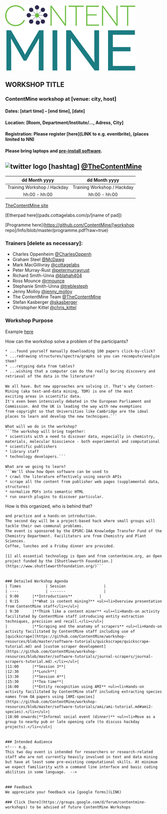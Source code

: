![ContentMine logo](https://github.com/ContentMine/assets/blob/master/png/Content_mine(small).png)

## WORKSHOP TITLE
### ContentMine workshop at [venue: city, host]

#### Dates: [start time] – [end time], [date]
#### Location: [Room, Department/Institute/..., Adress, City]
#### Registration: Please register [here](LINK to e.g. eventbrite), (places limited to NN)
#### Please bring laptops and [pre-install software](https://github.com/ContentMine/vms/blob/master/installation_intructions.md).

## <img src="http://www.biddlestudios.com/images/twitter_favicon.png" alt="twitter logo" style="width:10px;height:10px"> \[hashtag] [@TheContentMine](https://twitter.com/TheContentMine)


<!-- Please adapt following table -->
|dd Month yyyy                             | dd Month yyyy |
:---------------:                              | :------------:|
|Training Workshop / Hackday   | Training Workshop / Hackday |
|hh:00 - hh:00                                  | hh:00 - hh:00 |

[TheContentMine site](http://contentmine.org/)

[Etherpad here](pads.cottagelabs.com/p/[name of pad])

[Programme here](https://github.com/ContentMine/[workshop repo]/Info/blob/master/programme.pdf?raw=true)

### Trainers [delete as necessary]:
- Charles Oppenheim [@CharlesOppenh](https://twitter.com/CharlesOppenh)
- Graham Steel [@McDawg](https://twitter.com/McDawg)
- Mark MacGillivray [@cottagelabs](https://twitter.com/cottagelabs)
- Peter Murray-Rust [@petermurrayrust](https://twitter.com/petermurrayrust)
- Richard Smith-Unna [@blahah404](https://twitter.com/blahah404)
- Ross Mounce [@rmounce](https://twitter.com/rmounce)
- Stephanie Smith-Unna [@treblesteph](https://twitter.com/treblesteph)
- Jenny Molloy [@jenny_molloy](https://twitter.com/jenny_molloy)
- The ContentMine Team [@TheContentMine](https://twitter.com/TheContentMine)
- Stefan Kasberger [@skasberger](https://github.com/skasberger)
- Christopher Kittel [@chris_kittel](https://twitter.com/chris_kittel)


### Workshop Purpose
Example [here](https://github.com/ContentMine/CambridgeChemistryWorkshopSep2015)

How can the workshop solve a problem of the participants?
```Ever found that the key data you want is published in a text-based PDF journal? 
* ...found yourself manually downloading 100 papers click-by-click?
* ...redrawing structures/spectra/graphs so you can recompute/analyze them?
* ...retyping data from tables?
* ...wishing that a computer can do the really boring discovery and retrieval of the data in the literature?

We all have. But new approaches are solving it. That's why Content-Mining (aka text-and-data mining, TDM) is one of the most
exciting areas in scientific data. 
It's even been intensively debated in the European Parliament and Commission. And the UK is leading the way with new exemptions 
from copyright so that Universities like Cambridge are the ideal places to learn and develop the new techniques.```

What will we do in the workshop?
```The workshop will bring together:
* scientists with a need to discover data, especially in chemistry, materials, molecular bioscience - both experimental and computational
* scientific publishers
* library staff
* technology developers.```

What are we going to learn?
```We'll show how Open software can be used to
* crawl the literature effectively using search APIs
* scrape all the content from publisher web pages (supplemental data, structures)
* normalize PDFs into semantic HTML
* run search plugins to discover particular.
```

How is this organized, who is behind that?
```The first day will include overviews, installation of technology [1], and a panel of experts from the participants on policy
and practice and a hands-on introduction.
The second day will be a project-based hack where small groups will tackle their own communal problems.
The event is sponsored by the EPSRC-IAA Knowledge Transfer Fund of the Chemistry Department. Facilitators are from Chemistry and Plant Sciences. 
Coffee, lunches and a Friday dinner are provided. 

[1] all essential technology is Open and from contentmine.org, an Open project funded by the [Shuttleworth Foundation.](https://www.shuttleworthfoundation.org/)```


### Detailed Workshop Agenda
| Times           | Session                 |
| ----            | -------                 |
| 9:00      |**Introductions**            |
| 9:15      |**What is content mining?** <ul><li>Overview presentation from ContentMine staff</li></ul>|
| 9:30      |**Think like a content miner** <ul><li>Hands-on activity facilitated by ContentMine staff introducing entity extraction techniques, precision and recall.</li></ul>|
|           |**Scraping and the anatomy of scrapers** <ul><li>Hands-on activity facilitated by ContentMine staff including use of [quickscrape](https://github.com/ContentMine/workshop-resources/blob/master/software-tutorials/quickscrape/quickscrape-tutorial.md) and [custom scraper development](https://github.com/ContentMine/workshop-resources/blob/master/software-tutorials/journal-scrapers/journal-scrapers-tutorial.md).</li></ul>|
|11:00      |**Session 3**|
|12:30      |**Lunch**|
|13:30      |**Session 4**|
|15:30      |**Tea time**|
|16:00      |**Entity recognition using AMI** <ul><li>Hands-on activity facilitated by ContentMine staff including extracting species names from OA papers using [AMI-species](https://github.com/ContentMine/workshop-resources/blob/master/software-tutorials/ami/ami-tutorial.md#ami2-species).</li></ul>|
|18:00 onwards|**Informal social event (dinner)** <ul><li>Move as a group to nearby pub or late opening cafe (to discuss hackday projects).</li></ul>| 


### Intended Audience
<!--- e.g.
This two day event is intended for researchers or research-related staff who are not currently heavily involved in text and data mining but have at least some pre-existing computational skills. At minimum we expect familiarity with a command line interface and basic coding abilities in some language.  -->


### Feedback
We appreciate your feedback via [google forms](LINK)

### Click [here](https://groups.google.com/d/forum/contentmine-workshops) to be advised of future ContentMine Workshops  
